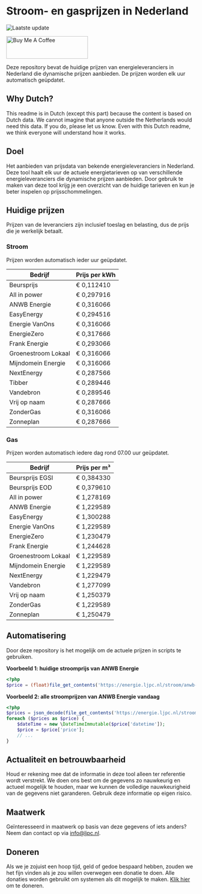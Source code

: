 # Stroom- en gasprijzen in Nederland

![Laatste update](https://img.shields.io/badge/laatste%20update-2024--08--31%2018%3A00%20CET-brightgreen)

<a href="https://www.buymeacoffee.com/Lars-" target="_blank"><img src="https://cdn.buymeacoffee.com/buttons/v2/default-orange.png" alt="Buy Me A Coffee" height="60" style="height: 60px !important;width: 217px !important;" ></a>

Deze repository bevat de huidige prijzen van energieleveranciers in Nederland die dynamische prijzen aanbieden. De prijzen worden elk uur automatisch geüpdatet.

## Why Dutch?

This readme is in Dutch (except this part) because the content is based on Dutch data. We cannot imagine that anyone outside the Netherlands would need this data. If you do, please let us know. Even with this Dutch readme, we think
everyone will understand how it works.

## Doel

Het aanbieden van prijsdata van bekende energieleveranciers in Nederland. Deze tool haalt elk uur de actuele energietarieven op van verschillende energieleveranciers die dynamische prijzen aanbieden. Door gebruik te maken van deze tool
krijg je een overzicht van de huidige tarieven en kun je beter inspelen op prijsschommelingen.

## Huidige prijzen

Prijzen van de leveranciers zijn inclusief toeslag en belasting, dus de prijs die je werkelijk betaalt.

### Stroom

Prijzen worden automatisch ieder uur geüpdatet.

 Bedrijf | Prijs per kWh 
---------|---------------
Beursprijs | € 0,112410
All in power | € 0,297916
ANWB Energie | € 0,316066
EasyEnergy | € 0,294516
Energie VanOns | € 0,316066
EnergieZero | € 0,317666
Frank Energie | € 0,293066
Groenestroom Lokaal | € 0,316066
Mijndomein Energie | € 0,316066
NextEnergy | € 0,287566
Tibber | € 0,289446
Vandebron | € 0,289546
Vrij op naam | € 0,287666
ZonderGas | € 0,316066
Zonneplan | € 0,287666


### Gas

Prijzen worden automatisch iedere dag rond 07.00 uur geüpdatet.

 Bedrijf | Prijs per m³ 
---------|--------------
Beursprijs EGSI | € 0,384330
Beursprijs EOD | € 0,379610
All in power | € 1,278169
ANWB Energie | € 1,229589
EasyEnergy | € 1,300288
Energie VanOns | € 1,229589
EnergieZero | € 1,230479
Frank Energie | € 1,244628
Groenestroom Lokaal | € 1,229589
Mijndomein Energie | € 1,229589
NextEnergy | € 1,229479
Vandebron | € 1,277099
Vrij op naam | € 1,250379
ZonderGas | € 1,229589
Zonneplan | € 1,250479


## Automatisering

Door deze repository is het mogelijk om de actuele prijzen in scripts te gebruiken.

**Voorbeeld 1: huidige stroomprijs van ANWB Energie**

```php
<?php
$price = (float)file_get_contents('https://energie.ljpc.nl/stroom/anwb-energie-nu.txt');

```

**Voorbeeld 2: alle stroomprijzen van ANWB Energie vandaag**

```php
<?php
$prices = json_decode(file_get_contents('https://energie.ljpc.nl/stroom/all-in-power-vandaag.json'),true);
foreach ($prices as $price) {
    $dateTime = new \DateTimeImmutable($price['datetime']);
    $price = $price['price'];
    // ...
}
```

## Actualiteit en betrouwbaarheid

Houd er rekening mee dat de informatie in deze tool alleen ter referentie wordt verstrekt. We doen ons best om de gegevens zo nauwkeurig en actueel mogelijk te houden, maar we kunnen de volledige nauwkeurigheid van de gegevens niet
garanderen. Gebruik deze informatie op eigen risico.

## Maatwerk

Geïnteresseerd in maatwerk op basis van deze gegevens of iets anders? Neem dan contact op
via [info@ljpc.nl](mailto:info@ljpc.nl?subject=Energie%20prijzen).

## Doneren

Als we je zojuist een hoop tijd, geld of gedoe bespaard hebben, zouden we het fijn vinden als je zou willen overwegen een
donatie te doen. Alle donaties worden gebruikt om systemen als dit mogelijk te
maken. [Klik hier](https://www.buymeacoffee.com/Lars-) om te doneren.
